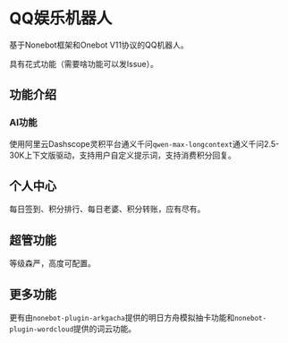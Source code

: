 <!--
 Copyright (C) 2024 originalFactor
 
 This file is part of QwenBotQ.
 
 QwenBotQ is free software: you can redistribute it and/or modify
 it under the terms of the GNU General Public License as published by
 the Free Software Foundation, either version 3 of the License, or
 (at your option) any later version.
 
 QwenBotQ is distributed in the hope that it will be useful,
 but WITHOUT ANY WARRANTY; without even the implied warranty of
 MERCHANTABILITY or FITNESS FOR A PARTICULAR PURPOSE.  See the
 GNU General Public License for more details.
 
 You should have received a copy of the GNU General Public License
 along with QwenBotQ.  If not, see <https://www.gnu.org/licenses/>.
-->

# QQ娱乐机器人

基于Nonebot框架和Onebot V11协议的QQ机器人。

具有花式功能（需要啥功能可以发Issue）。

## 功能介绍

### AI功能

使用阿里云Dashscope灵积平台通义千问`qwen-max-longcontext`通义千问2.5-30K上下文版驱动，支持用户自定义提示词，支持消费积分回复。

## 个人中心

每日签到、积分排行、每日老婆、积分转账，应有尽有。

## 超管功能

等级森严，高度可配置。

## 更多功能

更有由`nonebot-plugin-arkgacha`提供的明日方舟模拟抽卡功能和`nonebot-plugin-wordcloud`提供的词云功能。
